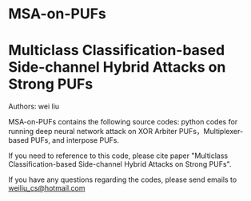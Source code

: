 # MSA-on-PUFs
# Multiclass Classification-based Side-channel Hybrid Attacks on Strong PUFs
Authors: wei liu

MSA-on-PUFs contains the following source codes:
python codes for running deep neural network attack on XOR Arbiter PUFs，Multiplexer-based PUFs, and interpose PUFs.

If you need to reference to this code, please cite paper "Multiclass Classification-based Side-channel Hybrid Attacks on Strong PUFs".

If you have any questions regarding the codes, please send emails to weiliu_cs@hotmail.com
